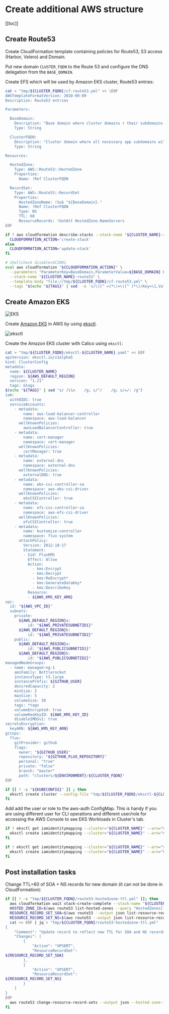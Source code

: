 # Create additional AWS structure

[[toc]]

## Create Route53

Create CloudFormation template containing policies for Route53, S3 access
(Harbor, Velero) and Domain.

Put new domain `CLUSTER_FQDN` to the Route 53 and configure the DNS delegation
from the `BASE_DOMAIN`.

Create EFS which will be used by Amazon EKS cluster, Route53 entries:

```bash
cat > "tmp/${CLUSTER_FQDN}/cf-route53.yml" << \EOF
AWSTemplateFormatVersion: 2010-09-09
Description: Route53 entries

Parameters:

  BaseDomain:
    Description: "Base domain where cluster domains + their subdomains will live. Ex: k8s.mylabs.dev"
    Type: String

  ClusterFQDN:
    Description: "Cluster domain where all necessary app subdomains will live (subdomain of BaseDomain). Ex: kube1.k8s.mylabs.dev"
    Type: String

Resources:

  HostedZone:
    Type: AWS::Route53::HostedZone
    Properties:
      Name: !Ref ClusterFQDN

  RecordSet:
    Type: AWS::Route53::RecordSet
    Properties:
      HostedZoneName: !Sub "${BaseDomain}."
      Name: !Ref ClusterFQDN
      Type: NS
      TTL: 60
      ResourceRecords: !GetAtt HostedZone.NameServers
EOF

if ! aws cloudformation describe-stacks --stack-name "${CLUSTER_NAME}-route53" ; then
  CLOUDFORMATION_ACTION='create-stack'
else
  CLOUDFORMATION_ACTION='update-stack'
fi

# shellcheck disable=SC2001
eval aws cloudformation "${CLOUDFORMATION_ACTION}" \
  --parameters "ParameterKey=BaseDomain,ParameterValue=${BASE_DOMAIN} ParameterKey=ClusterFQDN,ParameterValue=${CLUSTER_FQDN}" \
  --stack-name "${CLUSTER_NAME}-route53" \
  --template-body "file://tmp/${CLUSTER_FQDN}/cf-route53.yml" \
  --tags "$(echo "${TAGS}" | sed  -e 's/\([^ =]*\)=\([^ ]*\)/Key=\1,Value=\2/g')" || true
```

## Create Amazon EKS

![EKS](https://raw.githubusercontent.com/aws-samples/eks-workshop/65b766c494a5b4f5420b2912d8373c4957163541/static/images/3-service-animated.gif
"EKS")

Create [Amazon EKS](https://aws.amazon.com/eks/) in AWS by using [eksctl](https://eksctl.io/).

![eksctl](https://raw.githubusercontent.com/weaveworks/eksctl/c365149fc1a0b8d357139cbd6cda5aee8841c16c/logo/eksctl.png
"eksctl")

Create the Amazon EKS cluster with Calico using `eksctl`:

```bash
cat > "tmp/${CLUSTER_FQDN}/eksctl-${CLUSTER_NAME}.yaml" << EOF
apiVersion: eksctl.io/v1alpha5
kind: ClusterConfig
metadata:
  name: ${CLUSTER_NAME}
  region: ${AWS_DEFAULT_REGION}
  version: "1.21"
  tags: &tags
$(echo "${TAGS}" | sed "s/ /\\n    /g; s/^/    /g; s/=/: /g")
iam:
  withOIDC: true
  serviceAccounts:
    - metadata:
        name: aws-load-balancer-controller
        namespace: aws-load-balancer
      wellKnownPolicies:
        awsLoadBalancerController: true
    - metadata:
        name: cert-manager
        namespace: cert-manager
      wellKnownPolicies:
        certManager: true
    - metadata:
        name: external-dns
        namespace: external-dns
      wellKnownPolicies:
        externalDNS: true
    - metadata:
        name: ebs-csi-controller-sa
        namespace: aws-ebs-csi-driver
      wellKnownPolicies:
        ebsCSIController: true
    - metadata:
        name: efs-csi-controller-sa
        namespace: aws-efs-csi-driver
      wellKnownPolicies:
        efsCSIController: true
    - metadata:
        name: kustomize-controller
        namespace: flux-system
      attachPolicy:
        Version: 2012-10-17
        Statement:
        - Sid: FluxKMS
          Effect: Allow
          Action:
            - kms:Encrypt
            - kms:Decrypt
            - kms:ReEncrypt*
            - kms:GenerateDataKey*
            - kms:DescribeKey
          Resource:
          - ${AWS_KMS_KEY_ARN}
vpc:
  id: "${AWS_VPC_ID}"
  subnets:
    private:
      ${AWS_DEFAULT_REGION}a:
          id: "${AWS_PRIVATESUBNETID1}"
      ${AWS_DEFAULT_REGION}b:
          id: "${AWS_PRIVATESUBNETID2}"
    public:
      ${AWS_DEFAULT_REGION}a:
          id: "${AWS_PUBLICSUBNETID1}"
      ${AWS_DEFAULT_REGION}b:
          id: "${AWS_PUBLICSUBNETID2}"
managedNodeGroups:
  - name: managed-ng-1
    amiFamily: Bottlerocket
    instanceType: t3.large
    instancePrefix: ${GITHUB_USER}
    desiredCapacity: 2
    minSize: 2
    maxSize: 5
    volumeSize: 30
    tags: *tags
    volumeEncrypted: true
    volumeKmsKeyID: ${AWS_KMS_KEY_ID}
    disableIMDSv1: true
secretsEncryption:
  keyARN: ${AWS_KMS_KEY_ARN}
gitops:
  flux:
    gitProvider: github
    flags:
      owner: "${GITHUB_USER}"
      repository: "${GITHUB_FLUX_REPOSITORY}"
      personal: "true"
      private: "false"
      branch: "master"
      path: "clusters/${ENVIRONMENT}/${CLUSTER_FQDN}"
EOF

if [[ ! -s "${KUBECONFIG}" ]] ; then
  eksctl create cluster --config-file "tmp/${CLUSTER_FQDN}/eksctl-${CLUSTER_NAME}.yaml" --kubeconfig "${KUBECONFIG}"
fi
```

Add add the user or role to the aws-auth ConfigMap. This is handy if you are
using different user for CLI operations and different user/role for accessing
the AWS Console to see EKS Workloads in Cluster's tab.

```bash
if ! eksctl get iamidentitymapping --cluster="${CLUSTER_NAME}" --arn="${AWS_CONSOLE_ADMIN_ROLE_ARN}" &> /dev/null && [[ -n ${AWS_CONSOLE_ADMIN_ROLE_ARN+x} ]] ; then
  eksctl create iamidentitymapping --cluster="${CLUSTER_NAME}" --arn="${AWS_CONSOLE_ADMIN_ROLE_ARN}" --group system:masters --username admin
fi

if ! eksctl get iamidentitymapping --cluster="${CLUSTER_NAME}" --arn="${AWS_USER_ROLE_ARN}" &> /dev/null && [[ -n ${AWS_USER_ROLE_ARN+x} ]] ; then
  eksctl create iamidentitymapping --cluster="${CLUSTER_NAME}" --arn="${AWS_USER_ROLE_ARN}" --group system:masters --username admin
fi
```

## Post installation tasks

Change TTL=60 of SOA + NS records for new domain
(it can not be done in CloudFormation):

```bash
if [[ ! -s "tmp/${CLUSTER_FQDN}/route53-hostedzone-ttl.yml" ]]; then
  aws cloudformation wait stack-create-complete --stack-name "${CLUSTER_NAME}-route53"
  HOSTED_ZONE_ID=$(aws route53 list-hosted-zones --query "HostedZones[?Name==\`${CLUSTER_FQDN}.\`].Id" --output text)
  RESOURCE_RECORD_SET_SOA=$(aws route53 --output json list-resource-record-sets --hosted-zone-id "${HOSTED_ZONE_ID}" --query "(ResourceRecordSets[?Type == \`SOA\`])[0]" | sed "s/\"TTL\":.*/\"TTL\": 60,/")
  RESOURCE_RECORD_SET_NS=$(aws route53 --output json list-resource-record-sets --hosted-zone-id "${HOSTED_ZONE_ID}" --query "(ResourceRecordSets[?Type == \`NS\`])[0]" | sed "s/\"TTL\":.*/\"TTL\": 60,/")
  cat << EOF | jq > "tmp/${CLUSTER_FQDN}/route53-hostedzone-ttl.yml"
{
    "Comment": "Update record to reflect new TTL for SOA and NS records",
    "Changes": [
        {
            "Action": "UPSERT",
            "ResourceRecordSet":
${RESOURCE_RECORD_SET_SOA}
        },
        {
            "Action": "UPSERT",
            "ResourceRecordSet":
${RESOURCE_RECORD_SET_NS}
        }
    ]
}
EOF
  aws route53 change-resource-record-sets --output json --hosted-zone-id "${HOSTED_ZONE_ID}" --change-batch="file://tmp/${CLUSTER_FQDN}/route53-hostedzone-ttl.yml"
fi
```
